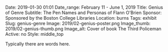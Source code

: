 Date: 2019-01-30 01:01 
Date_range: February 11 - June 1, 2019
Title: Genius of Genre
Subtitle: The Pen Names and Personas of Flann O'Brien
Sponsor: Sponsored by the Boston College Libraries
Location: burns
Tags: exhibit
Slug: genius-genre
Image: 2019/02-genius-poster.png
Image_thumb: 2019/02-genius-thumb.png
Image_alt: Cover of book The Third Policeman
Active: no
Style: middle_top

Typically there are words here.
